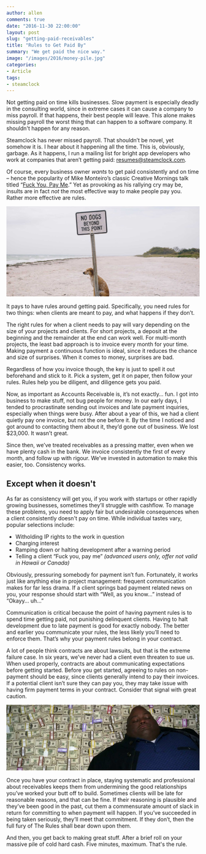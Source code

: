 ```yaml
---
author: allen
comments: true
date: "2016-11-30 22:00:00"
layout: post
slug: "getting-paid-receivables"
title: "Rules to Get Paid By"
summary: "We get paid the nice way."
image: "/images/2016/money-pile.jpg"
categories:
- Article
tags:
- steamclock
---
```


Not getting paid on time kills businesses. Slow payment is especially deadly in the consulting world, since in extreme cases it can cause a company to miss payroll. If that happens, their best people will leave. This alone makes missing payroll the worst thing that can happen to a software company. It shouldn't happen for any reason.

Steamclock has never missed payroll. That shouldn’t be novel, yet somehow it is. I hear about it happening all the time. This is, obviously, garbage. As it happens, I run a mailing list for bright app developers who work at companies that aren’t getting paid: [resumes@steamclock.com](mailto:resumes@steamclock.com).

Of course, every business owner *wants* to get paid consistently and on time &ndash; hence the popularity of Mike Monteiro’s classic Creative Mornings talk titled “[Fuck You, Pay Me](https://creativemornings.com/talks/mike-monteiro--2/1).” Yet as provoking as his rallying cry may be, insults are in fact *not* the most effective way to make people pay you. Rather more effective are rules.

<img src='/images/2016/dogs-rule.jpg'>

It pays to have rules around getting paid. Specifically, you need rules for two things: when clients are meant to pay, and what happens if they don’t.

The right rules for when a client needs to pay will vary depending on the size of your projects and clients. For short projects, a deposit at the beginning and the remainder at the end can work well. For multi-month projects, the least bad approach is to invoice every month for your time. Making payment a continuous function is ideal, since it reduces the chance and size of surprises. When it comes to money, surprises are bad.

Regardless of how you invoice though, the key is just to spell it out beforehand and stick to it. Pick a system, get it on paper, then follow your rules. Rules help you be diligent, and diligence gets you paid.

Now, as important as Accounts Receivable is, it’s not exactly… fun. I got into business to make stuff, not bug people for money. In our early days, I tended to procrastinate sending out invoices and late payment inquiries, especially when things were busy. After about a year of this, we had a client quietly pay one invoice, but not the one before it. By the time I noticed and got around to contacting them about it, they’d gone out of business. We lost $23,000. It wasn’t great.

Since then, we’ve treated receivables as a pressing matter, even when we have plenty cash in the bank. We invoice consistently the first of every month, and follow up with rigour. We’ve invested in automation to make this easier, too. Consistency works.

## Except when it doesn't

As far as consistency will get you, if you work with startups or other rapidly growing businesses, sometimes they’ll struggle with cashflow. To manage these problems, you need to apply fair but undesirable consequences when a client consistently doesn't pay on time. While individual tastes vary, popular selections include:

- Witholding IP rights to the work in question
- Charging interest
- Ramping down or halting development after a warning period
- Telling a client “Fuck you, pay me” *(advanced users only, offer not valid in Hawaii or Canada)*

Obviously, pressuring somebody for payment isn’t fun. Fortunately, it works just like anything else in project management: frequent communication makes for far less drama. If a client springs bad payment related news on you, your response should start with “Well, as you know…” instead of “Okayy… uh…”

Communication is critical because the point of having payment rules is to spend time getting paid, not punishing delinquent clients. Having to halt development due to late payment is good for exactly nobody. The better and earlier you communicate your rules, the less likely you’ll need to enforce them. That’s why your payment rules belong in your contract.

A lot of people think contracts are about lawsuits, but that is the extreme failure case. In six years, we’ve never had a client even threaten to sue us. When used properly, contracts are about communicating expectations before getting started. Before you get started, agreeing to rules on non-payment should be easy, since clients generally intend to pay their invoices. If a potential client isn’t sure they can pay you, they may take issue with having firm payment terms in your contract. Consider that signal with great caution.

<img src='/images/2016/money-pile.jpg'>

Once you have your contract in place, staying systematic and professional about receivables keeps them from undermining the good relationships you’ve worked your butt off to build. Sometimes clients will be late for reasonable reasons, and that can be fine. If their reasoning is plausible and they’ve been good in the past, cut them a commensurate amount of slack in return for committing to when payment will happen. If you’ve succeeded in being taken seriously, they’ll meet that commitment. If they don’t, then the full fury of The Rules shall bear down upon them.

And then, you get back to making great stuff. After a brief roll on your massive pile of cold hard cash. Five minutes, maximum. That's the rule.



